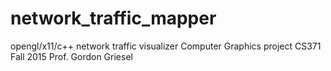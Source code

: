 # network_traffic_mapper

opengl/x11/c++ network traffic visualizer
Computer Graphics project CS371 Fall 2015 Prof. Gordon Griesel

